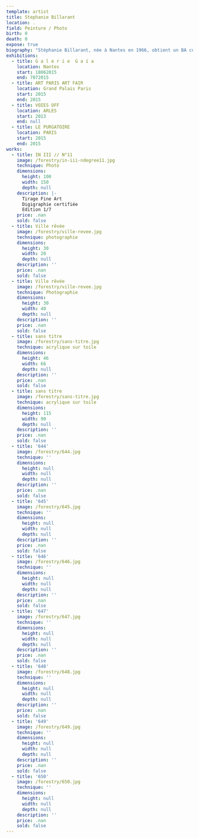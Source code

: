 ```yaml
---
template: artist
title: Stephanie Billarant
location: .
field: Peinture / Photo
birth: 0
death: 0
expose: true
biography: "Stéphanie Billarant, née à Nantes en 1966, obtient un BA communication et art (Wake Forest university – Winston Salem N.C.)\_; elle y apprend les arts graphiques – sérigraphie, sculpture, gravure - la réalisation de courts métrages, le montage, mais aussi le théâtre et la danse, le piano et le chant. Ce sont les arts du spectacle qui forgeront ses premières sensibilités artistiques.\_\_\nA vingt ans la peinture s’impose comme une évidence. Commence un long parcours où elle apprend et maîtrise les techniques de la figuration, mais part assez vite vers des mondes plus étrangers, d’où elle va peu à peu faire émerger sa surréalité.\n\_Aujourd’hui son œuvre s’est enrichie de toutes ces travées. Elle garde du spectacle le goût pour le mouvement qui va s’exprimer par la découverte de la photographie en 2007.\_Le medium lui permet d’aboutir sa réflexion sur la perte des repères. Loin de la détourner\_de la peinture, il montre de nouvelles directions ; elle découvre l’encre,\_explore sa matière, projette des mondes ramifiés qui plongent l’œil dans un vertige figuratif.\_\n\_\nStéphanie Billarant expose aujourd’hui régulièrement dans plusieurs galeries nantaises et parisiennes. En mars 2013, Patrick BRILLET (éditeur de mobilier design – Fine Art Londres) présente une série des ses photos au Grand Palais pour ART PARIS ART FAIR.\n\nParallèlement à son travail d'artiste,\_elle est aussi photographe de mer (photographe officiel Energy Team 34thACWS)"
exhibitions:
  - title: G a l e r i e  G a ï a
    location: Nantes
    start: 18062015
    end: 7072015
  - title: ART PARIS ART FAIR
    location: Grand Palais Paris
    start: 2015
    end: 2015
  - title: VOIES OFF
    location: ARLES
    start: 2013
    end: null
  - title: LE PURGATOIRE
    location: PARIS
    start: 2015
    end: 2015
works:
  - title: IN III // N°11
    image: /forestry/in-iii-ndegree11.jpg
    technique: Photo
    dimensions:
      height: 100
      width: 150
      depth: null
    description: |-
      Tirage Fine Art
      Digigraphie certifiée
      Edition 1/7
    price: .nan
    sold: false
  - title: Ville rêvée
    image: /forestry/ville-revee.jpg
    technique: photographie
    dimensions:
      height: 30
      width: 20
      depth: null
    description: ''
    price: .nan
    sold: false
  - title: Ville rêvée
    image: /forestry/ville-revee.jpg
    technique: Photographie
    dimensions:
      height: 30
      width: 40
      depth: null
    description: ''
    price: .nan
    sold: false
  - title: sans titre
    image: /forestry/sans-titre.jpg
    technique: acrylique sur toile
    dimensions:
      height: 46
      width: 66
      depth: null
    description: ''
    price: .nan
    sold: false
  - title: sans titre
    image: /forestry/sans-titre.jpg
    technique: acrylique sur toile
    dimensions:
      height: 115
      width: 90
      depth: null
    description: ''
    price: .nan
    sold: false
  - title: '644'
    image: /forestry/644.jpg
    technique: ''
    dimensions:
      height: null
      width: null
      depth: null
    description: ''
    price: .nan
    sold: false
  - title: '645'
    image: /forestry/645.jpg
    technique: ''
    dimensions:
      height: null
      width: null
      depth: null
    description: ''
    price: .nan
    sold: false
  - title: '646'
    image: /forestry/646.jpg
    technique: ''
    dimensions:
      height: null
      width: null
      depth: null
    description: ''
    price: .nan
    sold: false
  - title: '647'
    image: /forestry/647.jpg
    technique: ''
    dimensions:
      height: null
      width: null
      depth: null
    description: ''
    price: .nan
    sold: false
  - title: '648'
    image: /forestry/648.jpg
    technique: ''
    dimensions:
      height: null
      width: null
      depth: null
    description: ''
    price: .nan
    sold: false
  - title: '649'
    image: /forestry/649.jpg
    technique: ''
    dimensions:
      height: null
      width: null
      depth: null
    description: ''
    price: .nan
    sold: false
  - title: '650'
    image: /forestry/650.jpg
    technique: ''
    dimensions:
      height: null
      width: null
      depth: null
    description: ''
    price: .nan
    sold: false
---
```


